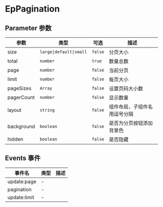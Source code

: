 # EpPagination
## Parameter 参数
| 参数 | 类型 | 可选 | 描述 |
| --- | --- | --- | --- |
| size | `large\|default\|small` | `false` | 分页大小
| total | `number` | `true` | 数量总数
| page | `number` | `false` | 当前分页
| limit | `number` | `false` | 每页大小
| pageSizes | `Array` | `false` | 设置页码大小数
| pagerCount | `number` | `false` | 显示数量
| layout | `string` | `false` | 组件布局，子组件名用逗号分隔
| background | `boolean` | `false` | 是否为分页按钮添加背景色
| hidden | `boolean` | `false` | 是否隐藏
## Events 事件
| 事件名 | 类型 |  描述 |
| --- | --- |  --- |
| update:page | - |  |
| pagination | - |  |
| update:limit | - |  |
